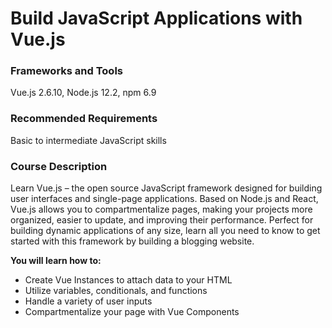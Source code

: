# Build JavaScript Applications with Vue.js

### Frameworks and Tools

Vue.js 2.6.10, Node.js 12.2, npm 6.9

### Recommended Requirements

Basic to intermediate JavaScript skills

### Course Description

Learn Vue.js – the open source JavaScript framework designed for building user interfaces and single-page applications. Based on Node.js and React, Vue.js allows you to compartmentalize pages, making your projects more organized, easier to update, and improving their performance. Perfect for building dynamic applications of any size, learn all you need to know to get started with this framework by building a blogging website.

**You will learn how to:**

-   Create Vue Instances to attach data to your HTML
-   Utilize variables, conditionals, and functions
-   Handle a variety of user inputs
-   Compartmentalize your page with Vue Components